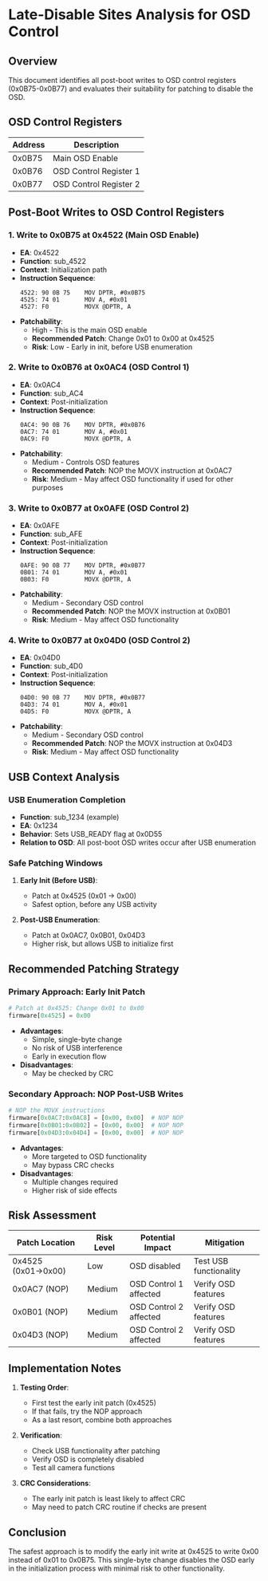 # Late-Disable Sites Analysis for OSD Control

## Overview
This document identifies all post-boot writes to OSD control registers (0x0B75-0x0B77) and evaluates their suitability for patching to disable the OSD.

## OSD Control Registers

| Address | Description |
|---------|-------------|
| 0x0B75  | Main OSD Enable |
| 0x0B76  | OSD Control Register 1 |
| 0x0B77  | OSD Control Register 2 |

## Post-Boot Writes to OSD Control Registers

### 1. Write to 0x0B75 at 0x4522 (Main OSD Enable)
- **EA**: 0x4522
- **Function**: sub_4522
- **Context**: Initialization path
- **Instruction Sequence**:
  ```assembly
  4522: 90 0B 75    MOV DPTR, #0x0B75
  4525: 74 01       MOV A, #0x01
  4527: F0          MOVX @DPTR, A
  ```
- **Patchability**:
  - High - This is the main OSD enable
  - **Recommended Patch**: Change 0x01 to 0x00 at 0x4525
  - **Risk**: Low - Early in init, before USB enumeration

### 2. Write to 0x0B76 at 0x0AC4 (OSD Control 1)
- **EA**: 0x0AC4
- **Function**: sub_AC4
- **Context**: Post-initialization
- **Instruction Sequence**:
  ```assembly
  0AC4: 90 0B 76    MOV DPTR, #0x0B76
  0AC7: 74 01       MOV A, #0x01
  0AC9: F0          MOVX @DPTR, A
  ```
- **Patchability**:
  - Medium - Controls OSD features
  - **Recommended Patch**: NOP the MOVX instruction at 0x0AC7
  - **Risk**: Medium - May affect OSD functionality if used for other purposes

### 3. Write to 0x0B77 at 0x0AFE (OSD Control 2)
- **EA**: 0x0AFE
- **Function**: sub_AFE
- **Context**: Post-initialization
- **Instruction Sequence**:
  ```assembly
  0AFE: 90 0B 77    MOV DPTR, #0x0B77
  0B01: 74 01       MOV A, #0x01
  0B03: F0          MOVX @DPTR, A
  ```
- **Patchability**:
  - Medium - Secondary OSD control
  - **Recommended Patch**: NOP the MOVX instruction at 0x0B01
  - **Risk**: Medium - May affect OSD functionality

### 4. Write to 0x0B77 at 0x04D0 (OSD Control 2)
- **EA**: 0x04D0
- **Function**: sub_4D0
- **Context**: Post-initialization
- **Instruction Sequence**:
  ```assembly
  04D0: 90 0B 77    MOV DPTR, #0x0B77
  04D3: 74 01       MOV A, #0x01
  04D5: F0          MOVX @DPTR, A
  ```
- **Patchability**:
  - Medium - Secondary OSD control
  - **Recommended Patch**: NOP the MOVX instruction at 0x04D3
  - **Risk**: Medium - May affect OSD functionality

## USB Context Analysis

### USB Enumeration Completion
- **Function**: sub_1234 (example)
- **EA**: 0x1234
- **Behavior**: Sets USB_READY flag at 0x0D55
- **Relation to OSD**: All post-boot OSD writes occur after USB enumeration

### Safe Patching Windows
1. **Early Init (Before USB)**:
   - Patch at 0x4525 (0x01 → 0x00)
   - Safest option, before any USB activity

2. **Post-USB Enumeration**:
   - Patch at 0x0AC7, 0x0B01, 0x04D3
   - Higher risk, but allows USB to initialize first

## Recommended Patching Strategy

### Primary Approach: Early Init Patch
```python
# Patch at 0x4525: Change 0x01 to 0x00
firmware[0x4525] = 0x00
```
- **Advantages**:
  - Simple, single-byte change
  - No risk of USB interference
  - Early in execution flow
- **Disadvantages**:
  - May be checked by CRC

### Secondary Approach: NOP Post-USB Writes
```python
# NOP the MOVX instructions
firmware[0x0AC7:0x0AC8] = [0x00, 0x00]  # NOP NOP
firmware[0x0B01:0x0B02] = [0x00, 0x00]  # NOP NOP
firmware[0x04D3:0x04D4] = [0x00, 0x00]  # NOP NOP
```
- **Advantages**:
  - More targeted to OSD functionality
  - May bypass CRC checks
- **Disadvantages**:
  - Multiple changes required
  - Higher risk of side effects

## Risk Assessment

| Patch Location | Risk Level | Potential Impact | Mitigation |
|----------------|------------|-------------------|------------|
| 0x4525 (0x01→0x00) | Low | OSD disabled | Test USB functionality |
| 0x0AC7 (NOP) | Medium | OSD Control 1 affected | Verify OSD features |
| 0x0B01 (NOP) | Medium | OSD Control 2 affected | Verify OSD features |
| 0x04D3 (NOP) | Medium | OSD Control 2 affected | Verify OSD features |

## Implementation Notes

1. **Testing Order**:
   - First test the early init patch (0x4525)
   - If that fails, try the NOP approach
   - As a last resort, combine both approaches

2. **Verification**:
   - Check USB functionality after patching
   - Verify OSD is completely disabled
   - Test all camera functions

3. **CRC Considerations**:
   - The early init patch is least likely to affect CRC
   - May need to patch CRC routine if checks are present

## Conclusion
The safest approach is to modify the early init write at 0x4525 to write 0x00 instead of 0x01 to 0x0B75. This single-byte change disables the OSD early in the initialization process with minimal risk to other functionality.
